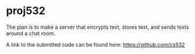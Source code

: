 # proj532

The plan is to make a server that encrypts text, stores text, and sends texts around a chat room. 

A link to the submitted code can be found here: https://github.com/cs532
